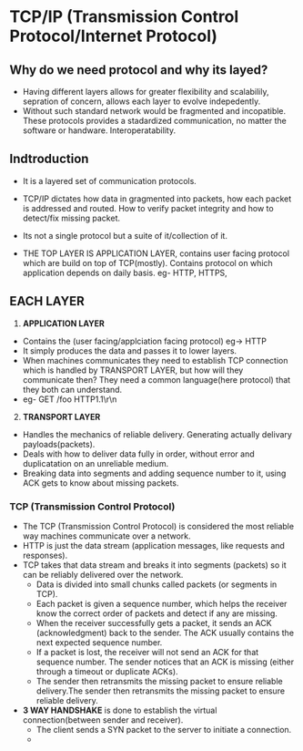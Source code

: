 # TCP/IP (Transmission Control Protocol/Internet Protocol)

## Why do we need protocol and why its layed?
- Having different layers allows for greater flexibility and scalabilily, sepration of concern, allows each layer to evolve indepedently.
- Without such standard network would be fragmented and incopatible. These protocols provides a stadardized communication, no matter the software or handware. Interoperatability.
## Indtroduction
- It is a layered set of communication protocols.
- TCP/IP dictates how data in gragmented into packets, how each packet is addressed and routed. How to verify packet integrity and how to detect/fix missing packet.
- Its not a single protocol but a suite of it/collection of it.

- THE TOP LAYER IS APPLICATION LAYER, contains user facing protocol which are build on top of TCP(mostly). Contains protocol on which application depends on daily basis. eg- HTTP, HTTPS,

## EACH LAYER

1. **APPLICATION LAYER**
  - Contains the (user facing/applciation facing protocol) eg-> HTTP
  - It simply produces the data and passes it to lower layers.
  - When machines communicates they need to establish TCP connection which is handled by TRANSPORT LAYER, but how will they communicate then? They need a common language(here protocol) that they both can understand.
  - eg- GET /foo HTTP1.1\r\n
2. **TRANSPORT LAYER**
  - Handles the mechanics of reliable delivery. Generating actually delivary payloads(packets).
  - Deals with how to deliver data fully in order, without error and duplicatation on an unreliable medium.
  - Breaking data into segments and adding sequence number to it, using ACK gets to know about missing packets.

### TCP (Transmission Control Protocol)
- The TCP (Transmission Control Protocol) is considered the most reliable way machines communicate over a network.
- HTTP is just the data stream (application messages, like requests and responses).
- TCP takes that data stream and breaks it into segments (packets) so it can be reliably delivered over the network.
  - Data is divided into small chunks called packets (or segments in TCP).
  - Each packet is given a sequence number, which helps the receiver know the correct order of packets and detect if any are missing.
  - When the receiver successfully gets a packet, it sends an ACK (acknowledgment) back to the sender. The ACK usually contains the next expected sequence number.
  - If a packet is lost, the receiver will not send an ACK for that sequence number. The sender notices that an ACK is missing (either through a timeout or duplicate ACKs).
  -  The sender then retransmits the missing packet to ensure reliable delivery.The sender then retransmits the missing packet to ensure reliable delivery.
- **3 WAY HANDSHAKE** is done to establish the virtual connection(between sender and receiver).
  - The client sends a SYN packet to the server to initiate a connection.
  - 
